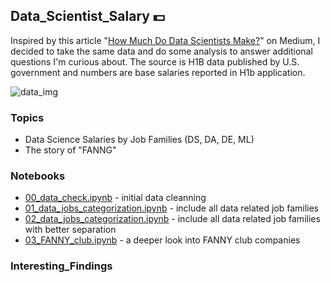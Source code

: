 ## Data_Scientist_Salary :dollar:
Inspired by this article "[How Much Do Data Scientists Make?](https://towardsdatascience.com/how-much-do-data-scientists-make-cbd7ec2b458)" on Medium, I decided to take the same data and do some analysis to answer additional questions I'm curious about. The source is H1B data published by U.S. government and numbers are base salaries reported in H1b application. 

![data_img](https://news.harvard.edu/wp-content/uploads/2018/06/hdsi.jpg?w=1600&h=900&crop=1)

### Topics
- Data Science Salaries by Job Families (DS, DA, DE, ML) 
- The story of "FANNG"

### Notebooks
- [00_data_check.ipynb](https://github.com/krystinli/ds_salary_h1b/blob/master/00_data_check.ipynb) - initial data cleanning
- [01_data_jobs_categorization.ipynb](https://github.com/krystinli/ds_salary_h1b/blob/master/01_data_jobs_categorization.ipynb) - include all data related job families
- [02_data_jobs_categorization.ipynb](https://github.com/krystinli/ds_salary_h1b/blob/master/01_data_jobs_categorization.ipynb) - include all data related job families with better separation
- [03_FANNY_club.ipynb](https://github.com/krystinli/ds_salary_h1b/blob/master/01_data_jobs_categorization.ipynb) - a deeper look into FANNY club companies

### Interesting_Findings






